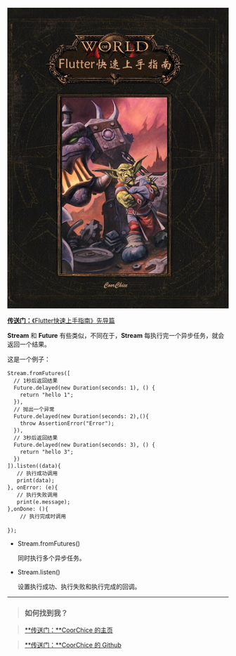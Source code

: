 [![](https://raw.githubusercontent.com/chenBingX/img/master/Flutter/Flutter快速上手指南封面2.JPG)](https://www.jianshu.com/p/868edb4e49ce)

[**传送门：**《Flutter快速上手指南》先导篇](https://www.jianshu.com/p/868edb4e49ce)

**Stream** 和 **Future** 有些类似，不同在于，**Stream** 每执行完一个异步任务，就会返回一个结果。

这是一个例子：

```
Stream.fromFutures([
  // 1秒后返回结果
  Future.delayed(new Duration(seconds: 1), () {
    return "hello 1";
  }),
  // 抛出一个异常
  Future.delayed(new Duration(seconds: 2),(){
    throw AssertionError("Error");
  }),
  // 3秒后返回结果
  Future.delayed(new Duration(seconds: 3), () {
    return "hello 3";
  })
]).listen((data){
   // 执行成功调用
   print(data);
}, onError: (e){
   // 执行失败调用
   print(e.message);
},onDone: (){
    // 执行完成时调用

});
```

- Stream.fromFutures()

    同时执行多个异步任务。

- Stream.listen()

    设置执行成功、执行失败和执行完成的回调。


---

> ### 如何找到我？

> [**传送门：**CoorChice 的主页](https://juejin.im/user/57fc43b67db2a200595ffd94)

> [**传送门：**CoorChice 的 Github](https://github.com/chenBingX)